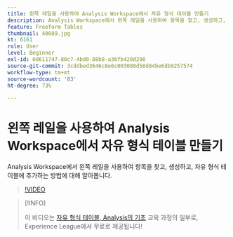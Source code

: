 ```yaml
---
title: 왼쪽 레일을 사용하여 Analysis Workspace에서 자유 형식 테이블 만들기
description: Analysis Workspace에서 왼쪽 레일을 사용하여 항목을 찾고, 생성하고, 자유 형식 테이블에 추가하는 방법에 대해 알아봅니다.
feature: Freeform Tables
thumbnail: 40089.jpg
kt: 6161
role: User
level: Beginner
exl-id: 60611747-80c7-4bd0-88b8-a36fb420d290
source-git-commit: 3cddbed3646c8e6c003088d58d84be6db9257574
workflow-type: tm+mt
source-wordcount: '83'
ht-degree: 73%

---
```


# 왼쪽 레일을 사용하여 Analysis Workspace에서 자유 형식 테이블 만들기

Analysis Workspace에서 왼쪽 레일을 사용하여 항목을 찾고, 생성하고, 자유 형식 테이블에 추가하는 방법에 대해 알아봅니다.

>[!VIDEO](https://video.tv.adobe.com/v/40089/?quality=12&learn=on)

>[!INFO]
>
> 이 비디오는 [자유 형식 테이블, Analysis의 기초](https://experienceleague.adobe.com/?recommended=Analytics-U-1-2020.3) 교육 과정의 일부로, Experience League에서 무료로 제공됩니다!

